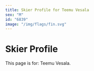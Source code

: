 ```yaml
---
title: Skier Profile for Teemu Vesala
sex: "M"
id: "6839"
image: "/img/flags/fin.svg" 
---
```


# Skier Profile

This page is for: Teemu Vesala.
    